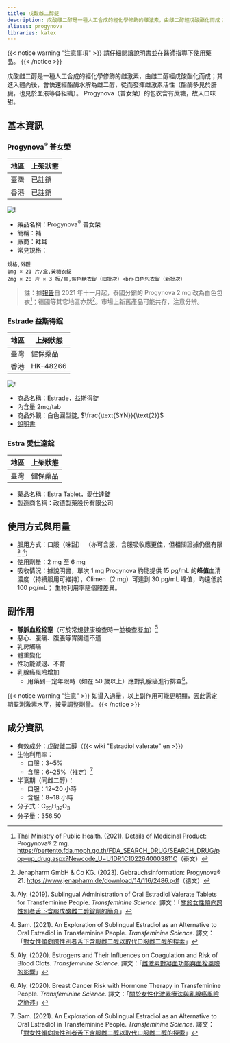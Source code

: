 ```yaml
---
title: 戊酸雌二醇錠
description: 戊酸雌二醇是一種人工合成的經化學修飾的雌激素，由雌二醇經戊酸酯化而成；在體內快速水解為雌二醇。
aliases: progynova
libraries: katex
---
```


{{< notice warning "注意事項" >}}
請仔細閱讀說明書並在醫師指導下使用藥品。
{{< /notice >}}

戊酸雌二醇是一種人工合成的經化學修飾的雌激素，由雌二醇經戊酸酯化而成；其進入體內後，會快速經酯酶水解為雌二醇，從而發揮雌激素活性（酯酶多見於肝臟，也見於血液等各組織）。
Progynova（普女榮）的包衣含有蔗糖，故入口味甜。

## 基本資訊

### Progynova<sup>&reg;</sup> 普女榮

| 地區 | 上架狀態                       |
| ---- | ------------------------------ |
| 臺灣 | 已註銷                         |
| 香港 | 已註銷 |

![!](/images/medicine/estradiol-valerate/progynova-2mg.jpg)

- 藥品名稱：Progynova<sup>&reg;</sup> 普女榮
- 簡稱：補
- 廠商：拜耳
- 常見規格：

```csv
規格,外觀
1mg × 21 片/盒,黃糖衣錠
2mg × 28 片 × 3 板/盒,藍色糖衣錠（旧批次）<br>白色包衣錠（新批次）
```

> 註：據[報告](https://github.com/project-trans/MtF-wiki/issues/906)自 2021 年十一月起，泰國分銷的 Progynova 2 mg 改為白色包衣[^5]；德國等其它地區亦然[^6]。市場上新舊產品可能共存，注意分辨。

### Estrade 益斯得錠

| 地區 | 上架狀態 |
| ---- | -------- |
| 臺灣 | 健保藥品 |
| 香港 | HK-48266 |

![!](/images/medicine/estradiol-valerate/estrace-tw.jpg)

- 商品名稱：Estrade，益斯得錠
- 內含量 2mg/tab
- 商品外觀：白色圓型錠, $\frac{\text{SYN}}{\text{2}}$
- [說明書](https://www1.ndmctsgh.edu.tw/pharm/pic/medinsert/005EST02.pdf)

### Estra 愛仕達錠

| 地區 | 上架狀態 |
| ---- | -------- |
| 臺灣 | 健保藥品 |

- 藥品名稱：Estra Tablet，愛仕達錠
- 製造商名稱：政德製藥股份有限公司

## 使用方式與用量

- 服用方式：口服（味甜）
  （亦可含服，含服吸收應更佳，但相關證據仍很有限[^1] [^3]）
- 使用劑量：2 mg 至 6 mg
- 吸收情況：據說明書，單次 1 mg Progynova 約能提供 15 pg/mL 的**峰值**血清濃度（持續服用可維持），Climen（2 mg）可達到 30 pg/mL 峰值，均遠低於 100 pg/mL；
  生物利用率隨個體差異。

## 副作用

- **靜脈血栓栓塞**（可於常規健康檢查時一並檢查凝血）[^4]
- 惡心、腹痛、腹脹等胃腸道不適
- 乳房觸痛
- 體重變化
- 性功能減退、不育
- 乳腺癌風險增加
  - 用藥到一定年限時（如在 50 歲以上）應對乳腺癌進行排查[^2]。

{{< notice warning "注意" >}}
如攝入過量，以上副作用可能更明顯，因此需定期監測激素水平，按需調整劑量。
{{< /notice >}}

## 成分資訊

- 有效成分：戊酸雌二醇（{{< wiki "Estradiol valerate" en >}}）
- 生物利用率：
  - 口服：3~5%
  - 含服：6~25%（推定）[^3]
- 半衰期（同雌二醇）：
  - 口服：12~20 小時
  - 含服：8~18 小時
- 分子式：C<sub>23</sub>H<sub>32</sub>O<sub>3</sub>
- 分子量：356.50

[^1]: Aly. (2019). Sublingual Administration of Oral Estradiol Valerate Tablets for Transfeminine People. *Transfeminine Science*. 譯文：「[關於女性傾向跨性別者舌下含服戊酸雌二醇錠劑的簡介](https://tfsci.mtf.wiki/zh-tw/articles/sublingual-ev/)」
[^2]: Aly. (2020). Breast Cancer Risk with Hormone Therapy in Transfeminine People. *Transfeminine Science*. 譯文：「[關於女性化激素療法與乳腺癌風險之簡述](https://tfsci.mtf.wiki/zh-tw/articles/breast-cancer/)」
[^3]: Sam. (2021). An Exploration of Sublingual Estradiol as an Alternative to Oral Estradiol in Transfeminine People. *Transfeminine Science*. 譯文：「[對女性傾向跨性別者舌下含服雌二醇以取代口服雌二醇的探索](https://tfsci.mtf.wiki/articles/sublingual-e2-transfem/)」
[^4]: Aly. (2020). Estrogens and Their Influences on Coagulation and Risk of Blood Clots. *Transfeminine Science*. 譯文：「[雌激素對凝血功能與血栓風險的影響](https://tfsci.mtf.wiki/articles/estrogens-blood-clots/)」
[^5]: Thai Ministry of Public Health. (2021). Details of Medicinal Product: Progynova&reg; 2 mg. <https://pertento.fda.moph.go.th/FDA_SEARCH_DRUG/SEARCH_DRUG/pop-up_drug.aspx?Newcode_U=U1DR1C1022640003811C>（泰文）
[^6]: Jenapharm GmbH & Co KG. (2023). Gebrauchsinformation: Progynova&reg; 21. <https://www.jenapharm.de/download/14/116/2486.pdf>（德文）
